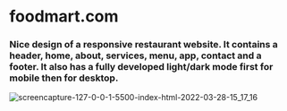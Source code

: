 # foodmart.com
### Nice design of a responsive restaurant website. It contains a header, home, about, services, menu, app, contact and a footer. It also has a fully developed light/dark mode first for mobile then for desktop.
![screencapture-127-0-0-1-5500-index-html-2022-03-28-15_17_16](https://user-images.githubusercontent.com/72430178/160372660-0ebbd4ff-360d-45e7-8d0b-bb14028c1ac6.png)

